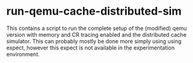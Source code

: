 # run-qemu-cache-distributed-sim
This contains a script to run the complete setup of the (modified) qemu version with memory and CR tracing enabled and the distributed cache simulator. This can probably mostly be done more simply using using expect, however this expect is not available in the experimentation environment.
 
